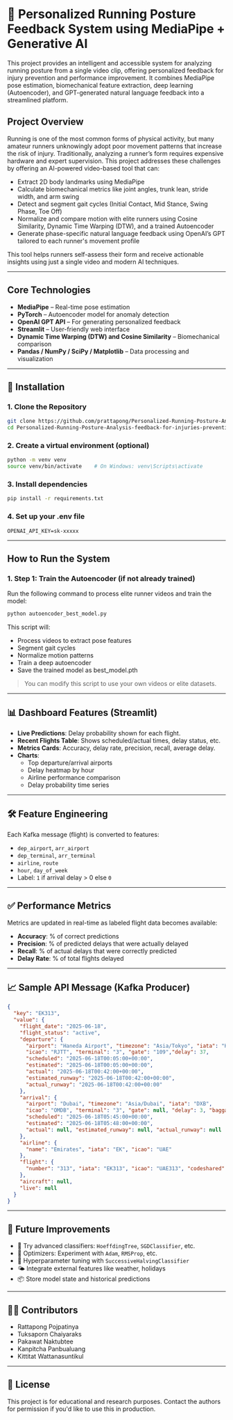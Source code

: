 
# 🏃 Personalized Running Posture Feedback System using MediaPipe + Generative AI

This project provides an intelligent and accessible system for analyzing running posture from a single video clip, offering personalized feedback for injury prevention and performance improvement. It combines MediaPipe pose estimation, biomechanical feature extraction, deep learning (Autoencoder), and GPT-generated natural language feedback into a streamlined platform.

## Project Overview

Running is one of the most common forms of physical activity, but many amateur runners unknowingly adopt poor movement patterns that increase the risk of injury. Traditionally, analyzing a runner’s form requires expensive hardware and expert supervision. This project addresses these challenges by offering an AI-powered video-based tool that can:

- Extract 2D body landmarks using MediaPipe
- Calculate biomechanical metrics like joint angles, trunk lean, stride width, and arm swing
- Detect and segment gait cycles (Initial Contact, Mid Stance, Swing Phase, Toe Off)
- Normalize and compare motion with elite runners using Cosine Similarity, Dynamic Time Warping (DTW), and a trained Autoencoder
- Generate phase-specific natural language feedback using OpenAI’s GPT tailored to each runner's movement profile

This tool helps runners self-assess their form and receive actionable insights using just a single video and modern AI techniques.

---

## Core Technologies

- **MediaPipe** – Real-time pose estimation
- **PyTorch** – Autoencoder model for anomaly detection
- **OpenAI GPT API** – For generating personalized feedback
- **Streamlit** – User-friendly web interface
- **Dynamic Time Warping (DTW) and Cosine Similarity** – Biomechanical comparison
- **Pandas / NumPy / SciPy / Matplotlib** – Data processing and visualization

---

## 🔧 Installation

### 1. Clone the Repository

```bash
git clone https://github.com/prattapong/Personalized-Running-Posture-Analysis-feedback-for-injuries-prevention-using-MediaPipe.git
cd Personalized-Running-Posture-Analysis-feedback-for-injuries-prevention-using-MediaPipe
```

### 2. Create a virtual environment (optional)

```bash
python -m venv venv
source venv/bin/activate    # On Windows: venv\Scripts\activate
```

### 3. Install dependencies

```bash
pip install -r requirements.txt
```

### 4. Set up your .env file

```
OPENAI_API_KEY=sk-xxxxx
```

---

## How to Run the System

### 1. Step 1: Train the Autoencoder (if not already trained)

Run the following command to process elite runner videos and train the model:

```bash
python autoencoder_best_model.py
```

This script will:
- Process videos to extract pose features
- Segment gait cycles
- Normalize motion patterns
- Train a deep autoencoder
- Save the trained model as best_model.pth

> You can modify this script to use your own videos or elite datasets.

---

## 📊 Dashboard Features (Streamlit)

- **Live Predictions**: Delay probability shown for each flight.
- **Recent Flights Table**: Shows scheduled/actual times, delay status, etc.
- **Metrics Cards**: Accuracy, delay rate, precision, recall, average delay.
- **Charts**:
  - Top departure/arrival airports
  - Delay heatmap by hour
  - Airline performance comparison
  - Delay probability time series

---

## 🛠️ Feature Engineering

Each Kafka message (flight) is converted to features:

- `dep_airport`, `arr_airport`
- `dep_terminal`, `arr_terminal`
- `airline`, `route`
- `hour`, `day_of_week`
- Label: `1` if arrival delay > 0 else `0`

---

## ✅ Performance Metrics

Metrics are updated in real-time as labeled flight data becomes available:

- **Accuracy**: % of correct predictions
- **Precision**: % of predicted delays that were actually delayed
- **Recall**: % of actual delays that were correctly predicted
- **Delay Rate**: % of total flights delayed

---

## 📈 Sample API Message (Kafka Producer)

```json
{
  "key": "EK313",
  "value": {
    "flight_date": "2025-06-18",
    "flight_status": "active",
    "departure": {
      "airport": "Haneda Airport", "timezone": "Asia/Tokyo", "iata": "HND",
      "icao": "RJTT", "terminal": "3", "gate": "109","delay": 37,
      "scheduled": "2025-06-18T00:05:00+00:00",
      "estimated": "2025-06-18T00:05:00+00:00",
      "actual": "2025-06-18T00:42:00+00:00",
      "estimated_runway": "2025-06-18T00:42:00+00:00",
      "actual_runway": "2025-06-18T00:42:00+00:00"
    },
    "arrival": {
      "airport": "Dubai", "timezone": "Asia/Dubai", "iata": "DXB",
      "icao": "OMDB", "terminal": "3", "gate": null, "delay": 3, "baggage": "1",
      "scheduled": "2025-06-18T05:45:00+00:00",
      "estimated": "2025-06-18T05:48:00+00:00",
      "actual": null, "estimated_runway": null, "actual_runway": null
    },
    "airline": {
      "name": "Emirates", "iata": "EK", "icao": "UAE"
    },
    "flight": {
      "number": "313", "iata": "EK313", "icao": "UAE313", "codeshared": null
    },
    "aircraft": null,
    "live": null
  }
}
```

---

## 🔮 Future Improvements

- 🧪 Try advanced classifiers: `HoeffdingTree`, `SGDClassifier`, etc.
- 🧠 Optimizers: Experiment with `Adam`, `RMSProp`, etc.
- 🔧 Hyperparameter tuning with `SuccessiveHalvingClassifier`
- 🌤 Integrate external features like weather, holidays
- 📦 Store model state and historical predictions

---

## 🧑‍💻 Contributors

- Rattapong Pojpatinya  
- Tuksaporn Chaiyaraks  
- Pakawat Naktubtee  
- Kanpitcha Panbualuang  
- Kittitat Wattanasuntikul

---

## 📜 License

This project is for educational and research purposes. Contact the authors for permission if you'd like to use this in production.

